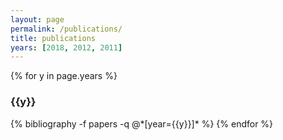 ```yaml
---
layout: page
permalink: /publications/
title: publications
years: [2018, 2012, 2011]
---
```


{% for y in page.years %}
  <h3 class="year">{{y}}</h3>
  {% bibliography -f papers -q @*[year={{y}}]* %}
{% endfor %}
